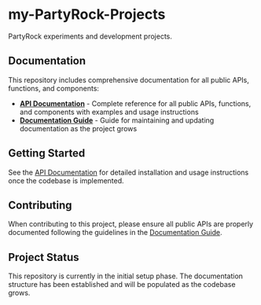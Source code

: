 # my-PartyRock-Projects

PartyRock experiments and development projects.

## Documentation

This repository includes comprehensive documentation for all public APIs, functions, and components:

- **[API Documentation](API_DOCUMENTATION.md)** - Complete reference for all public APIs, functions, and components with examples and usage instructions
- **[Documentation Guide](DOCUMENTATION_GUIDE.md)** - Guide for maintaining and updating documentation as the project grows

## Getting Started

See the [API Documentation](API_DOCUMENTATION.md) for detailed installation and usage instructions once the codebase is implemented.

## Contributing

When contributing to this project, please ensure all public APIs are properly documented following the guidelines in the [Documentation Guide](DOCUMENTATION_GUIDE.md).

## Project Status

This repository is currently in the initial setup phase. The documentation structure has been established and will be populated as the codebase grows.
